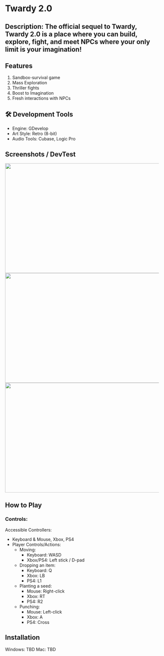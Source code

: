 # Twardy 2.0
##  Description: The official sequel to Twardy, Twardy 2.0 is a place where you can build, explore, fight, and meet NPCs where your only limit is your imagination!
##  Features
1. Sandbox-survival game
2. Mass Exploration
3. Thriller fights
4. Boost to Imagination
5. Fresh interactions with NPCs
## 🛠 Development Tools
- Engine: GDevelop
- Art Style: Retro (8-bit)
- Audio Tools: Cubase, Logic Pro

##  Screenshots / DevTest
<img src="https://github.com/user-attachments/assets/4c28d76d-deb1-46be-b02a-59bf5decf69a" height="360" width="640">
<img src="https://github.com/user-attachments/assets/40668377-96d1-426c-b899-e169544c6b43" height="360" width="640">
<img src="https://github.com/user-attachments/assets/099a52d1-0a0b-442b-aef8-05dfd6062741" height="360" width="640">

##  How to Play
###  Controls:

Accessible Controllers:
* Keyboard & Mouse, Xbox, PS4
* Player Controls/Actions:
  * Moving:
    * Keyboard: WASD
    * Xbox/PS4: Left stick / D-pad
  * Dropping an item:
    * Keyboard: Q
    * Xbox: LB
    * PS4: L1
  * Planting a seed:
    * Mouse: Right-click
    * Xbox: RT
    * PS4: R2
  * Punching:
    * Mouse: Left-click
    * Xbox: A
    * PS4: Cross

## Installation

Windows: TBD
Mac: TBD
